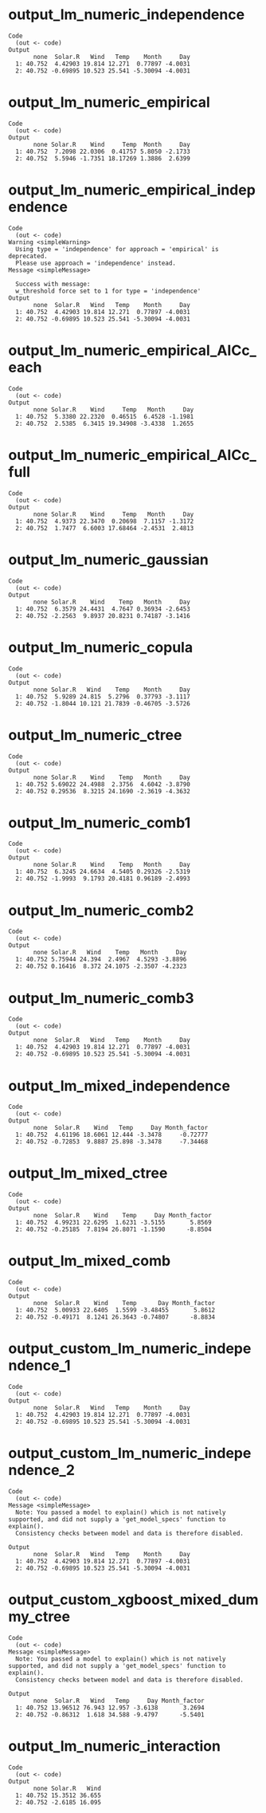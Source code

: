 # output_lm_numeric_independence

    Code
      (out <- code)
    Output
           none  Solar.R   Wind   Temp    Month     Day
      1: 40.752  4.42903 19.814 12.271  0.77897 -4.0031
      2: 40.752 -0.69895 10.523 25.541 -5.30094 -4.0031

# output_lm_numeric_empirical

    Code
      (out <- code)
    Output
           none Solar.R    Wind     Temp  Month     Day
      1: 40.752  7.2098 22.0306  0.41757 5.8050 -2.1733
      2: 40.752  5.5946 -1.7351 18.17269 1.3886  2.6399

# output_lm_numeric_empirical_independence

    Code
      (out <- code)
    Warning <simpleWarning>
      Using type = 'independence' for approach = 'empirical' is deprecated.
      Please use approach = 'independence' instead.
    Message <simpleMessage>
      
      Success with message:
      w_threshold force set to 1 for type = 'independence'
    Output
           none  Solar.R   Wind   Temp    Month     Day
      1: 40.752  4.42903 19.814 12.271  0.77897 -4.0031
      2: 40.752 -0.69895 10.523 25.541 -5.30094 -4.0031

# output_lm_numeric_empirical_AICc_each

    Code
      (out <- code)
    Output
           none Solar.R    Wind     Temp   Month     Day
      1: 40.752  5.3380 22.2320  0.46515  6.4528 -1.1981
      2: 40.752  2.5385  6.3415 19.34908 -3.4338  1.2655

# output_lm_numeric_empirical_AICc_full

    Code
      (out <- code)
    Output
           none Solar.R    Wind     Temp   Month     Day
      1: 40.752  4.9373 22.3470  0.20698  7.1157 -1.3172
      2: 40.752  1.7477  6.6003 17.68464 -2.4531  2.4813

# output_lm_numeric_gaussian

    Code
      (out <- code)
    Output
           none Solar.R    Wind    Temp   Month     Day
      1: 40.752  6.3579 24.4431  4.7647 0.36934 -2.6453
      2: 40.752 -2.2563  9.8937 20.8231 0.74187 -3.1416

# output_lm_numeric_copula

    Code
      (out <- code)
    Output
           none Solar.R   Wind    Temp    Month     Day
      1: 40.752  5.9289 24.815  5.2796  0.37793 -3.1117
      2: 40.752 -1.8044 10.121 21.7839 -0.46705 -3.5726

# output_lm_numeric_ctree

    Code
      (out <- code)
    Output
           none Solar.R    Wind    Temp   Month     Day
      1: 40.752 5.69022 24.4988  2.3756  4.6042 -3.8790
      2: 40.752 0.29536  8.3215 24.1690 -2.3619 -4.3632

# output_lm_numeric_comb1

    Code
      (out <- code)
    Output
           none Solar.R    Wind    Temp   Month     Day
      1: 40.752  6.3245 24.6634  4.5405 0.29326 -2.5319
      2: 40.752 -1.9993  9.1793 20.4181 0.96189 -2.4993

# output_lm_numeric_comb2

    Code
      (out <- code)
    Output
           none Solar.R   Wind    Temp   Month     Day
      1: 40.752 5.75944 24.394  2.4967  4.5293 -3.8896
      2: 40.752 0.16416  8.372 24.1075 -2.3507 -4.2323

# output_lm_numeric_comb3

    Code
      (out <- code)
    Output
           none  Solar.R   Wind   Temp    Month     Day
      1: 40.752  4.42903 19.814 12.271  0.77897 -4.0031
      2: 40.752 -0.69895 10.523 25.541 -5.30094 -4.0031

# output_lm_mixed_independence

    Code
      (out <- code)
    Output
           none  Solar.R    Wind   Temp     Day Month_factor
      1: 40.752  4.61196 18.6061 12.444 -3.3478     -0.72777
      2: 40.752 -0.72853  9.8887 25.898 -3.3478     -7.34468

# output_lm_mixed_ctree

    Code
      (out <- code)
    Output
           none  Solar.R    Wind    Temp     Day Month_factor
      1: 40.752  4.99231 22.6295  1.6231 -3.5155       5.8569
      2: 40.752 -0.25185  7.8194 26.8071 -1.1590      -8.8504

# output_lm_mixed_comb

    Code
      (out <- code)
    Output
           none  Solar.R    Wind    Temp      Day Month_factor
      1: 40.752  5.00933 22.6405  1.5599 -3.48455       5.8612
      2: 40.752 -0.49171  8.1241 26.3643 -0.74807      -8.8834

# output_custom_lm_numeric_independence_1

    Code
      (out <- code)
    Output
           none  Solar.R   Wind   Temp    Month     Day
      1: 40.752  4.42903 19.814 12.271  0.77897 -4.0031
      2: 40.752 -0.69895 10.523 25.541 -5.30094 -4.0031

# output_custom_lm_numeric_independence_2

    Code
      (out <- code)
    Message <simpleMessage>
      Note: You passed a model to explain() which is not natively supported, and did not supply a 'get_model_specs' function to explain().
      Consistency checks between model and data is therefore disabled.
      
    Output
           none  Solar.R   Wind   Temp    Month     Day
      1: 40.752  4.42903 19.814 12.271  0.77897 -4.0031
      2: 40.752 -0.69895 10.523 25.541 -5.30094 -4.0031

# output_custom_xgboost_mixed_dummy_ctree

    Code
      (out <- code)
    Message <simpleMessage>
      Note: You passed a model to explain() which is not natively supported, and did not supply a 'get_model_specs' function to explain().
      Consistency checks between model and data is therefore disabled.
      
    Output
           none  Solar.R   Wind   Temp     Day Month_factor
      1: 40.752 13.96512 76.943 12.957 -3.6138       3.2694
      2: 40.752 -0.86312  1.618 34.588 -9.4797      -5.5401

# output_lm_numeric_interaction

    Code
      (out <- code)
    Output
           none Solar.R   Wind
      1: 40.752 15.3512 36.655
      2: 40.752 -2.6185 16.095

